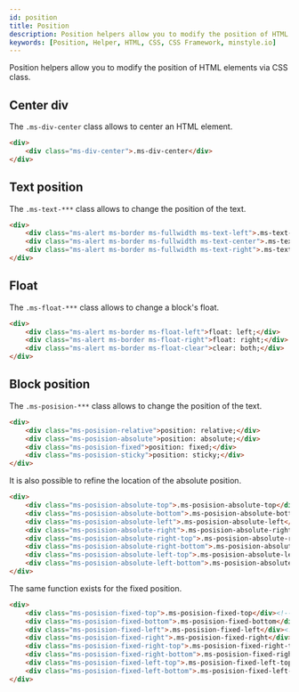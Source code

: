 ```yaml
---
id: position
title: Position
description: Position helpers allow you to modify the position of HTML elements via CSS class.
keywords: [Position, Helper, HTML, CSS, CSS Framework, minstyle.io]
---
```


Position helpers allow you to modify the position of HTML elements via CSS class.

## Center div

The `.ms-div-center` class allows to center an HTML element.

```html
<div>
    <div class="ms-div-center">.ms-div-center</div>
</div>
```

## Text position

The `.ms-text-***` class allows to change the position of the text.

```html live
<div>
    <div class="ms-alert ms-border ms-fullwidth ms-text-left">.ms-text-left</div>
    <div class="ms-alert ms-border ms-fullwidth ms-text-center">.ms-text-center</div>
    <div class="ms-alert ms-border ms-fullwidth ms-text-right">.ms-text-right</div>
</div>
```

## Float

The `.ms-float-***` class allows to change a block's float.

```html
<div>
    <div class="ms-alert ms-border ms-float-left">float: left;</div>
    <div class="ms-alert ms-border ms-float-right">float: right;</div>
    <div class="ms-alert ms-border ms-float-clear">clear: both;</div>
</div>
```

## Block position

The `.ms-posision-***` class allows to change the position of the text.

```html
<div>
    <div class="ms-posision-relative">position: relative;</div>
    <div class="ms-posision-absolute">position: absolute;</div>
    <div class="ms-posision-fixed">position: fixed;</div>
    <div class="ms-posision-sticky">position: sticky;</div>
</div>
```

It is also possible to refine the location of the absolute position.

```html
<div>
    <div class="ms-posision-absolute-top">.ms-posision-absolute-top</div><!-- absolute position with top:0 -->
    <div class="ms-posision-absolute-bottom">.ms-posision-absolute-bottom</div><!-- absolute position with bottom:0 -->
    <div class="ms-posision-absolute-left">.ms-posision-absolute-left</div><!-- absolute position with left:0 -->
    <div class="ms-posision-absolute-right">.ms-posision-absolute-right</div><!-- absolute position with right:0 -->
    <div class="ms-posision-absolute-right-top">.ms-posision-absolute-right-top</div><!-- absolute position with right:0 and top:0 -->
    <div class="ms-posision-absolute-right-bottom">.ms-posision-absolute-right-bottom</div><!-- absolute position with right:0 and bottom:0 -->
    <div class="ms-posision-absolute-left-top">.ms-posision-absolute-left-top</div><!-- absolute position with left:0 and top:0 -->
    <div class="ms-posision-absolute-left-bottom">.ms-posision-absolute-left-bottom</div><!-- absolute position with left:0 and bottom:0 -->
</div>
```

The same function exists for the fixed position.

```html
<div>
    <div class="ms-posision-fixed-top">.ms-posision-fixed-top</div><!-- fixed position with top:0 -->
    <div class="ms-posision-fixed-bottom">.ms-posision-fixed-bottom</div><!-- fixed position with bottom:0 -->
    <div class="ms-posision-fixed-left">.ms-posision-fixed-left</div><!-- fixed position with left:0 -->
    <div class="ms-posision-fixed-right">.ms-posision-fixed-right</div><!-- fixed position with right:0 -->
    <div class="ms-posision-fixed-right-top">.ms-posision-fixed-right-top</div><!-- fixed position with right:0 and top:0 -->
    <div class="ms-posision-fixed-right-bottom">.ms-posision-fixed-right-bottom</div><!-- fixed position with right:0 and bottom:0 -->
    <div class="ms-posision-fixed-left-top">.ms-posision-fixed-left-top</div><!-- fixed position with left:0 and top:0 -->
    <div class="ms-posision-fixed-left-bottom">.ms-posision-fixed-left-bottom</div><!-- fixed position with left:0 and bottom:0 -->
</div>
```